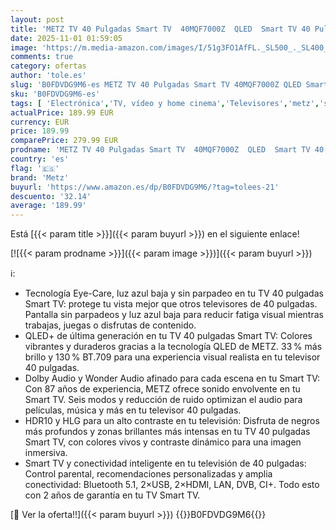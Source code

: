 ```yaml
---
layout: post
title: 'METZ TV 40 Pulgadas Smart TV  40MQF7000Z  QLED  Smart TV 40 Pulgadas  HDR10  Dolby Audio  Bluetooth 5.1  Negro  DVB-T/T2/S/S2/C ATV  Ci+  2025'
date: 2025-11-01 01:59:05
image: 'https://m.media-amazon.com/images/I/51g3FO1AfFL._SL500_._SL400_.jpg'
comments: true
category: ofertas
author: 'tole.es'
slug: 'B0FDVDG9M6-es METZ TV 40 Pulgadas Smart TV 40MQF7000Z QLED Smart TV 40...'
sku: 'B0FDVDG9M6-es'
tags: [ 'Electrónica','TV, vídeo y home cinema','Televisores','metz','smart','tv','🇪🇸', ]
actualPrice: 189.99 EUR
currency: EUR
price: 189.99
comparePrice: 279.99 EUR
prodname: 'METZ TV 40 Pulgadas Smart TV  40MQF7000Z  QLED  Smart TV 40 Pulgadas  HDR10  Dolby Audio  Bluetooth 5.1  Negro  DVB-T/T2/S/S2/C ATV  Ci+  2025'
country: 'es'
flag: '🇪🇸'
brand: 'Metz'
buyurl: 'https://www.amazon.es/dp/B0FDVDG9M6/?tag=tolees-21'
descuento: '32.14'
average: '189.99'
---
```


Está [{{< param title >}}]({{< param buyurl >}}) en el siguiente enlace!

[![{{< param prodname >}}]({{< param image >}})]({{< param buyurl >}})

ℹ️:

- Tecnología Eye-Care, luz azul baja y sin parpadeo en tu TV 40 pulgadas Smart TV: protege tu vista mejor que otros televisores de 40 pulgadas. Pantalla sin parpadeos y luz azul baja para reducir fatiga visual mientras trabajas, juegas o disfrutas de contenido.
- QLED+ de última generación en tu TV 40 pulgadas Smart TV: Colores vibrantes y duraderos gracias a la tecnología QLED de METZ. 33 % más brillo y 130 % BT.709 para una experiencia visual realista en tu televisor 40 pulgadas.
- Dolby Audio y Wonder Audio afinado para cada escena en tu Smart TV: Con 87 años de experiencia, METZ ofrece sonido envolvente en tu Smart TV. Seis modos y reducción de ruido optimizan el audio para películas, música y más en tu televisor 40 pulgadas.
- HDR10 y HLG para un alto contraste en tu televisión: Disfruta de negros más profundos y zonas brillantes más intensas en tu TV 40 pulgadas Smart TV, con colores vivos y contraste dinámico para una imagen inmersiva.
- Smart TV y conectividad inteligente en tu televisión de 40 pulgadas: Control parental, recomendaciones personalizadas y amplia conectividad: Bluetooth 5.1, 2×USB, 2×HDMI, LAN, DVB, CI+. Todo esto con 2 años de garantía en tu TV Smart TV.

[🛒 Ver la oferta!!]({{< param buyurl >}})
{{<world>}}B0FDVDG9M6{{</world>}}
